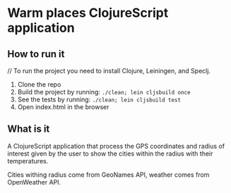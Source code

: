 # Warm places ClojureScript application 

## How to run it

// To run the project you need to install Clojure, Leiningen, and Speclj.

1. Clone the repo 
2. Build the project by running: `./clean; lein cljsbuild once`
3. See the tests by running: `./clean; lein cljsbuild test`
4. Open index.html in the browser

## What is it 

A ClojureScript application that process the GPS coordinates and radius of interest given by the user to show the cities within the radius with their temperatures.

Cities withing radius come from GeoNames API, weather comes from OpenWeather API. 





